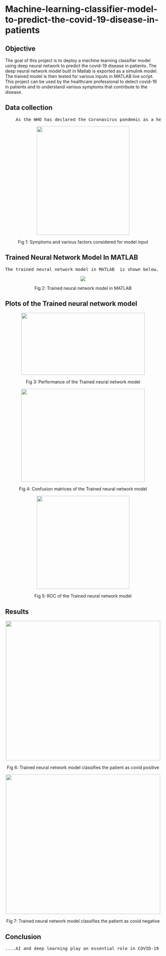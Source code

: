 <h1>Machine-learning-classifier-model-to-predict-the-covid-19-disease-in-patients</h1>
<h2>Objective</h2>
<p>The goal of this project is to deploy a machine learning classifier model using deep neural network to predict the covid-19 disease in patients. The deep neural network model built in Matlab is exported as a simulink model. The trained model is then tested for various inputs in MATLAB live script. This project can be used by the healthcare professional to detect covid-19 in patients and to understand various symptoms that contribute to the disease.</p>

   
<h2>Data collection</h2>
<pre>    As the WHO has declared the Coronavirus pandemic as a health emergency, researchers have been provided open access to data related to the epidemic. The dataset was collected from kaggle.com and it has 5434 × 21 rows of columns. This dataset contains 20 input variables which are the symptoms in the prediction of covid-19, as well as one target class attribute that defines if covid-19 is found or not.</pre>
<p align="center">
  <img  src="https://user-images.githubusercontent.com/109975786/209524605-734023f7-3c2f-486e-8af5-e88a7fcda9ee.JPG" width="300" height="350"></p>
<p align="center">Fig 1: Symptoms and various factors considered for model input</p>
</p>

<h2>Trained Neural Network Model In MATLAB</h2>
<pre>The trained neural network model in MATLAB  is shown below.</pre>
<p align="center"><img  src="https://user-images.githubusercontent.com/109975786/209524725-f38fb066-6f21-4be8-bda2-54e523cf7a64.png" ></p>
  <p align="center">Fig 2: Trained neural network model in MATLAB</p>

  
 <h2>Plots of the Trained neural network model</h2> 
 <p align="center">
  
  <img  src="https://user-images.githubusercontent.com/109975786/209524851-4913fb78-c0d7-4ed4-a7af-0c95b715a750.png" width="400" height="200">
  
<p align="center">Fig 3: Performance of the Trained neural network model </p>
  </p>
  
   <p align="center">
  <img  src="https://user-images.githubusercontent.com/109975786/209524964-2eb9f74f-2004-48b4-88d1-3eeac654d55f.png" width="400" height="300">
  
<p align="center">Fig 4: Confusion matrices of the Trained neural network model</p> 
  </p>
   <p align="center">
  <img  src="https://user-images.githubusercontent.com/109975786/209525058-8d4ae561-dac1-42a6-9340-574c1086c191.png" width="300" height="300">
  
  
<p align="center">Fig 5: ROC of the Trained neural network model </p>
  </p>
 <h2>Results</h2>
<p align="center">
  <img  src="https://user-images.githubusercontent.com/109975786/209525994-0d59cb5f-df50-4ab4-8383-97ed7845dacf.png" width="500" height="450">
  
<p align="center">Fig 6: Trained neural network model classifies the patient as covid positive</p>
  </p>
  <p align="center">
  <img  src="https://user-images.githubusercontent.com/109975786/209526130-54da2fa3-7f82-4948-ad59-9e0f7e2e027d.png" width="500" height="450">
  
<p align="center">Fig 7: Trained neural network model classifies the patient as covid negative</p>
  </p>
  <h2>Conclusion</h2>
 <pre>....AI and deep learning play an essential role in COVID-19 cases identification and classification using computer-aided applications, which achieves excellentand accurate results for identifying COVID-19 cases based on known symptoms</pre>
